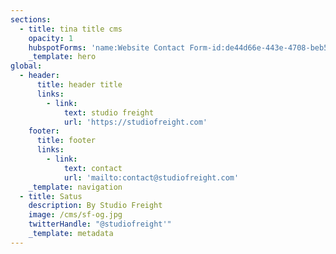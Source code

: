 ```yaml
---
sections:
  - title: tina title cms
    opacity: 1
    hubspotForms: 'name:Website Contact Form-id:de44d66e-443e-4708-beb5-538221a0e90c'
    _template: hero
global:
  - header:
      title: header title
      links:
        - link:
            text: studio freight
            url: 'https://studiofreight.com'
    footer:
      title: footer
      links:
        - link:
            text: contact
            url: 'mailto:contact@studiofreight.com'
    _template: navigation
  - title: Satus
    description: By Studio Freight
    image: /cms/sf-og.jpg
    twitterHandle: "@studiofreight'"
    _template: metadata
---
```

